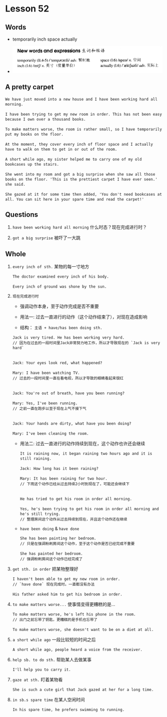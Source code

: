 # Lesson 52

## Words

- temporarily inch space actually

- ![Words](../../../Images/Part2/06/words-52.png)

## A pretty carpet

```
We have just moved into a new house and I have been working hard all morning.

I have been trying to get my new room in order. This has not been easy because I own over a thousand books.

To make matters worse, the room is rather small, so I have temporarily put my books on the floor.

At the moment, they cover every inch of floor space and I actually have to walk on them to get in or out of the room.

A short while ago, my sister helped me to carry one of my old bookcases up the stairs.

She went into my room and got a big surprise when she saw all those books on the floor. 'This is the prettiest carpet I have ever seen.' she said.

She gazed at it for some time then added, 'You don't need bookcases at all. You can sit here in your spare time and read the carpet!'
```

## Questions

1. `have been working hard all morning` 什么时态？现在完成进行时？

2. `got a big surprise` 被吓了一大跳

## Whole

1. `every inch of sth.` 某物的每一寸地方

   ```
   The doctor examined every inch of his body.

   Every inch of ground was shone by the sun.
   ```

2. `现在完成进行时`

   - 强调动作本身，至于动作完成是否不重要

   - 用法一: 过去一直进行的动作（这个动作结束了），对现在造成影响

   - 结构： `主语 + have/has been doing sth.`

   ```
   Jack is very tired. He has been working very hard.
   // 因为在过去的一段时间里Jack非常努力地工作，所以才导致现在的 `Jack is very hard`


   Jack: Your eyes look red, what happened?

   Mary: I have been watching TV.
   // 过去的一段时间里一直在看电视，所以才导致的眼睛看起来很红


   Jack: You're out of breath, have you been running?

   Mary: Yes, I've been running.
   // 之前一直在跑步以至于现在上气不接下气


   Jack: Your hands are dirty, what have you been doing?

   Mary: I've been cleaning the room.
   ```

   - 用法二: 过去一直进行的动作持续到现在，这个动作也许还会继续

     ```
     It is raining now, it began raining two hours ago and it is still raining.

     Jack: How long has it been raining?

     Mary: It has been raining for two hour.
     // 下雨这个动作已经从过去持续2小时到现在了，可能还会继续下


     He has tried to get his room in order all morning.

     Yes, he's been trying to get his room in order all morning and he's still trying.
     // 整理房间这个动作从过去持续到现在，并且这个动作还在继续
     ```

   - `have been doing` & `have done`

     ```
     She has been painting her bedroom.
     // 只是在强调粉刷房间这个动作，至于这个动作是否已经完成不重要

     She has painted her bedroom.
     // 强调粉刷房间这个动作已经完成了
     ```

3. `get sth. in order` 把某物整理好

   ```
   I haven't been able to get my new room in order.
   // `have done` 现在完成时。一直都没有办法

   His father asked him to get his bedroom in order.
   ```

4. `to make matters worse...` 使事情变得更糟糕的是...

   ```
   To make matters worse, he's left his phone in the room.
   // 出门之前忘带了钥匙，更糟糕的是手机也忘带了

   To make matters worse, she doesn't want to be on a diet at all.
   ```

5. `a short while ago` 一段比较短的时间之后

   ```
   A short while ago, people heard a voice from the receiver.
   ```

6. `help sb. to do sth.` 帮助某人去做某事

   ```
   I'll help you to carry it.
   ```

7. `gaze at sth.` 盯着某物看

   ```
   She is such a cute girl that Jack gazed at her for a long time.
   ```

8. `in sb.s spare time` 在某人空闲时间

   ```
   In his spare time, he prefers swimming to running.
   ```
